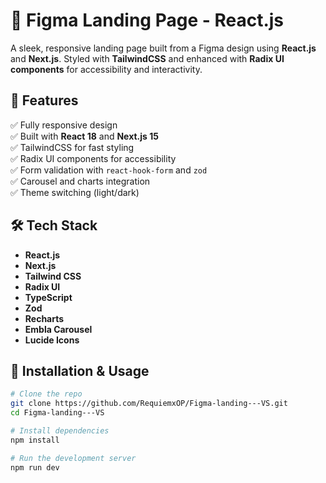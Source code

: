 # 🚀 Figma Landing Page - React.js

A sleek, responsive landing page built from a Figma design using **React.js** and **Next.js**. Styled with **TailwindCSS** and enhanced with **Radix UI components** for accessibility and interactivity.

## 📌 Features
✅ Fully responsive design  
✅ Built with **React 18** and **Next.js 15**  
✅ TailwindCSS for fast styling  
✅ Radix UI components for accessibility  
✅ Form validation with `react-hook-form` and `zod`  
✅ Carousel and charts integration  
✅ Theme switching (light/dark)  

## 🛠 Tech Stack
- **React.js**
- **Next.js**
- **Tailwind CSS**
- **Radix UI**
- **TypeScript**
- **Zod**
- **Recharts**
- **Embla Carousel**
- **Lucide Icons**

## 📂 Installation & Usage
```bash
# Clone the repo
git clone https://github.com/RequiemxOP/Figma-landing---VS.git
cd Figma-landing---VS

# Install dependencies
npm install

# Run the development server
npm run dev
